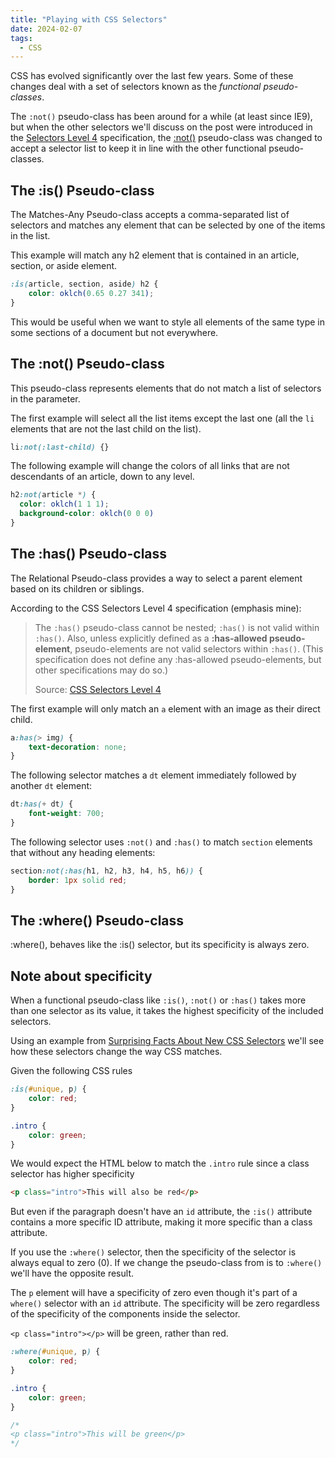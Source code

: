 ```yaml
---
title: "Playing with CSS Selectors"
date: 2024-02-07
tags:
  - CSS
---
```


CSS has evolved significantly over the last few years. Some of these changes deal with a set of selectors known as the *functional pseudo-classes*.

The `:not()` pseudo-class has been around for a while (at least since IE9), but when the other selectors we'll discuss on the post were introduced in the [Selectors Level 4](https://w3c.github.io/csswg-drafts/selectors/) specification, the [:not()](https://drafts.csswg.org/selectors/#negation) pseudo-class was changed to accept a selector list to keep it in line with the other functional pseudo-classes.

## The **:is()** Pseudo-class

The Matches-Any Pseudo-class accepts a comma-separated list of selectors and matches any element that can be selected by one of the items in the list.

This example will match any h2 element that is contained in an article, section, or aside element.

```css
:is(article, section, aside) h2 {
	color: oklch(0.65 0.27 341);
}
```

This would be useful when we want to style all elements of the same type in some sections of a document but not everywhere.

## The **:not()** Pseudo-class

This pseudo-class represents elements that do not match a list of selectors in the parameter.

The first example will select all the list items except the last one (all the `li` elements that are not the last child on the list).

```css
li:not(:last-child) {}
```

The following example will change the colors of all links that are not descendants of an article, down to any level.

```css
h2:not(article *) {
  color: oklch(1 1 1);
  background-color: oklch(0 0 0)
}
```

## The **:has()** Pseudo-class

The Relational Pseudo-class provides a way to select a parent element based on its children or siblings.

According to the CSS Selectors Level 4 specification (emphasis mine):

> The `:has()` pseudo-class cannot be nested; `:has()` is not valid within `:has()`. Also, unless explicitly defined as a **:has-allowed pseudo-element**, pseudo-elements are not valid selectors within `:has()`. (This specification does not define any :has-allowed pseudo-elements, but other specifications may do so.)
>
> Source: [CSS Selectors Level 4](https://drafts.csswg.org/selectors/#relational)

The first example will only match an `a` element with an image as their direct child.

```css
a:has(> img) {
	text-decoration: none;
}
```

The following selector matches a `dt` element immediately followed by another `dt` element:

```css
dt:has(+ dt) {
	font-weight: 700;
}
```

The following selector uses `:not()` and `:has()` to match `section` elements that without any heading elements:

```css
section:not(:has(h1, h2, h3, h4, h5, h6)) {
	border: 1px solid red;
}
```

## The **:where()** Pseudo-class

:where(), behaves like the :is() selector, but its specificity is always zero.

## Note about specificity

When a functional pseudo-class like `:is()`, `:not()` or `:has()` takes more than one selector as its value, it takes the highest specificity of the included selectors.

Using an example from [Surprising Facts About New CSS Selectors](https://cloudfour.com/thinks/surprising-facts-about-new-css-selectors/) we'll see how these selectors change the way CSS matches.

Given the following CSS rules

```css
:is(#unique, p) {
	color: red;
}

.intro {
	color: green;
}
```

We would expect the HTML below to match the `.intro` rule since a class selector has higher specificity

```html
<p class="intro">This will also be red</p>
```

But even if the paragraph doesn't have an `id` attribute, the `:is()` attribute contains a more specific ID attribute, making it more specific than a class attribute.

If you use the `:where()` selector, then the specificity of the selector is always equal to zero (0). If we change the pseudo-class from is to `:where()` we'll have the opposite result.

The `p` element will have a specificity of zero even though it's part of a `where()` selector with an `id` attribute. The specificity will be zero regardless of the specificity of the components inside the selector.

`<p class="intro"></p>` will be green, rather than red.

```css
:where(#unique, p) {
	color: red;
}

.intro {
	color: green;
}

/*
<p class="intro">This will be green</p>
*/
```

